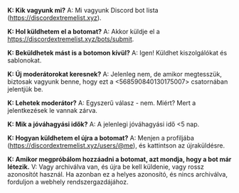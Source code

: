**K: Kik vagyunk mi?** A: Mi vagyunk Discord bot lista (<https://discordextremelist.xyz>).

**K: Hol küldhetem el a botomat?** A: Akkor küldje el a <https://discordextremelist.xyz/bots/submit>.

**K: Beküldhetek mást is a botomon kívül?** A: Igen! Küldhet kiszolgálókat és sablonokat.

**K: Új moderátorokat keresnek?** A: Jelenleg nem, de amikor megtesszük, biztosak vagyunk benne, hogy ezt a <568590840130175007> csatornában jelentjük be.

**K: Lehetek moderátor?** A: Egyszerű válasz - nem. Miért? Mert a jelentkezések le vannak zárva.

**K: Mik a jóváhagyási idők?** A: A jelenlegi jóváhagyási idő <5 nap.

**K: Hogyan küldhetem el újra a botomat?** A: Menjen a profiljába (<https://discordextremelist.xyz/users/@me>), és kattintson az újraküldésre.

**K: Amikor megpróbálom hozzáadni a botomat, azt mondja, hogy a bot már létezik.** V: Vagy archiválva van, és újra be kell küldenie, vagy rossz azonosítót használ. Ha azonban ez a helyes azonosító, és nincs archiválva, forduljon a webhely rendszergazdájához.